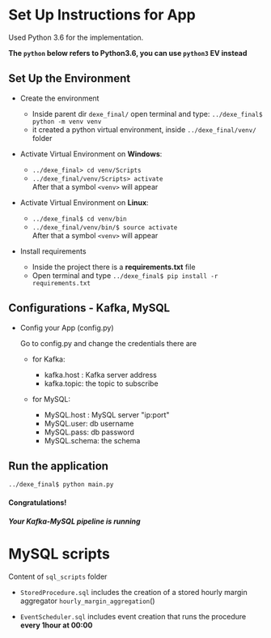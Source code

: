 # Set Up Instructions for App

Used Python 3.6 for the implementation.

**The ``python`` below refers to Python3.6, you can use ``python3`` EV instead**<br>

## Set Up the Environment

- Create the environment <br>
    - Inside parent dir ``dexe_final/`` open terminal and type:
    ``../dexe_final$ python -m venv venv``<br>
    - it created a python virtual environment, inside ``../dexe_final/venv/`` folder <br>

- Activate Virtual Environment on **Windows**: <br>
    - ``../dexe_final> cd venv/Scripts``<br>
    - ``../dexe_final/venv/Scripts> activate``<br>
    After that a symbol ``<venv>`` will appear

- Activate Virtual Environment on **Linux**: <br>
    - ``../dexe_final$ cd venv/bin``<br>
    - ``../dexe_final/venv/bin/$ source activate``<br>
    After that a symbol ``<venv>`` will appear

- Install requirements <br>
    - Inside the project there is a **requirements.txt** file <br>
    - Open terminal and type ``../dexe_final$ pip install -r requirements.txt``

## Configurations - Kafka, MySQL

- Config your App (config.py) <br>
    
    Go to config.py and change the credentials there are
    
    - for Kafka: <br>
        - kafka.host : Kafka server address
        - kafka.topic: the topic to subscribe
            
    - for MySQL: <br>
        - MySQL.host : MySQL server "ip:port"
        - MySQL.user: db username
        - MySQL.pass: db password
        - MySQL.schema: the schema

## Run the application

    ../dexe_final$ python main.py

 
#### Congratulations!
##### Your Kafka-MySQL pipeline is running


# MySQL scripts 
Content of `sql_scripts` folder

- `StoredProcedure.sql` includes the creation of a stored hourly margin aggregator `hourly_margin_aggregation`()

- `EventScheduler.sql` includes event creation that runs the procedure **every 1hour at 00:00**